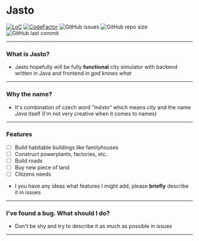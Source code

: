 # Jasto

[![LoC](https://tokei.rs/b1/github/satcom886/rugl?category=code)](https://github.com/Simpleton-Yogy/Jasto)
[![CodeFactor](https://www.codefactor.io/repository/github/simpleton-yogy/jasto/badge)](https://www.codefactor.io/repository/github/simpleton-yogy/jasto)
![GitHub issues](https://img.shields.io/github/issues-raw/Simpleton-Yogy/Jasto)
![GitHub repo size](https://img.shields.io/github/repo-size/Simpleton-Yogy/Jasto)
![GitHub last commit](https://img.shields.io/github/last-commit/Simpleton-Yogy/Jasto)

---

### What is Jasto?
- Jasto hopefully will be fully **functional** city simulator with backend written in Java and frontend in *god knows what*

---

### Why the name?
- It's combination of czech word *"město"* which means *city* and the name *Java* itself (I'm not very creative when it comes to names)

---

### Features
- [ ] Build habitable buildings like familyhouses 
- [ ] Construct powerplants, factories, etc.. 
- [ ] Build roads
- [ ] Buy new piece of land
- [ ] Citizens needs
- I you have any ideas what features I might add, please **briefly** describe it in issues

---

### I've found a bug. What should I do?
- Don't be shy and try to describe it as much as possible in issues

---

